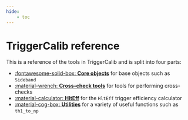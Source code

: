 ```yaml
---
hide:
    - toc
---
```


# TriggerCalib reference

This is a reference of the tools in TriggerCalib and is split into four parts:
<div class="grid cards" markdown>
 
 - [:fontawesome-solid-box: __Core objects__](objects) for base objects such as `Sideband`
 - [:material-wrench: __Cross-check tools__](crosscheck) for tools for performing cross-checks
 - [:material-calculator: __HltEff__](hlteff) for the `HltEff` trigger efficiency calculator
 - [:material-cog-box: __Utilities__](utils) for a variety of useful functions such as `th1_to_np`

 </div>
 